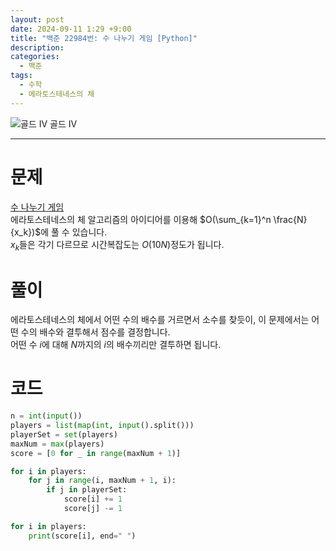 ```yaml
---
layout: post
date: 2024-09-11 1:29 +9:00
title: "백준 22984번: 수 나누기 게임 [Python]"
description:
categories:
  - 백준
tags:
  - 수학
  - 에라토스테네스의 체
---
```


<div class="difficulty center">
  <img class="solvedac-tier" src="https://d2gd6pc034wcta.cloudfront.net/tier/12.svg" alt="골드 IV">
  <span class="gold">골드 IV</span>
</div>

---

# 문제

[수 나누기 게임](https://www.acmicpc.net/problem/27172) \
에라토스테네스의 체 알고리즘의 아이디어를 이용해 $O(\sum_{k=1}^n \frac{N}{x_k})$에 풀 수 있습니다.  
$x_k$들은 각기 다르므로 시간복잡도는 $O(10N)$정도가 됩니다.

# 풀이

에라토스테네스의 체에서 어떤 수의 배수를 거르면서 소수를 찾듯이, 이 문제에서는 어떤 수의 배수와 결투해서 점수를 결정합니다. \
어떤 수 $i$에 대해 $N$까지의 $i$의 배수끼리만 결투하면 됩니다.

# 코드

```py
n = int(input())
players = list(map(int, input().split()))
playerSet = set(players)
maxNum = max(players)
score = [0 for _ in range(maxNum + 1)]

for i in players:
    for j in range(i, maxNum + 1, i):
        if j in playerSet:
            score[i] += 1
            score[j] -= 1

for i in players:
    print(score[i], end=" ")
```
